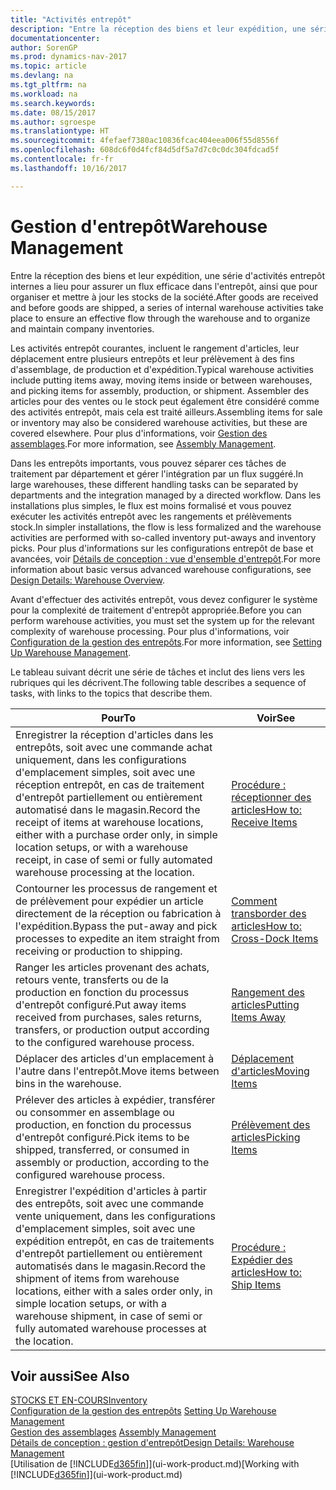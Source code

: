 ```yaml
---
title: "Activités entrepôt"
description: "Entre la réception des biens et leur expédition, une série d'activités entrepôt internes a lieu pour assurer un flux efficace dans l'entrepôt, ainsi que pour organiser et mettre à jour les stocks de la société."
documentationcenter: 
author: SorenGP
ms.prod: dynamics-nav-2017
ms.topic: article
ms.devlang: na
ms.tgt_pltfrm: na
ms.workload: na
ms.search.keywords: 
ms.date: 08/15/2017
ms.author: sgroespe
ms.translationtype: HT
ms.sourcegitcommit: 4fefaef7380ac10836fcac404eea006f55d8556f
ms.openlocfilehash: 608dc6f0d4fcf84d5df5a7d7c0c0dc304fdcad5f
ms.contentlocale: fr-fr
ms.lasthandoff: 10/16/2017

---
```

# <a name="warehouse-management"></a><span data-ttu-id="78e65-103">Gestion d'entrepôt</span><span class="sxs-lookup"><span data-stu-id="78e65-103">Warehouse Management</span></span>
<span data-ttu-id="78e65-104">Entre la réception des biens et leur expédition, une série d'activités entrepôt internes a lieu pour assurer un flux efficace dans l'entrepôt, ainsi que pour organiser et mettre à jour les stocks de la société.</span><span class="sxs-lookup"><span data-stu-id="78e65-104">After goods are received and before goods are shipped, a series of internal warehouse activities take place to ensure an effective flow through the warehouse and to organize and maintain company inventories.</span></span>

<span data-ttu-id="78e65-105">Les activités entrepôt courantes, incluent le rangement d'articles, leur déplacement entre plusieurs entrepôts et leur prélèvement à des fins d'assemblage, de production et d'expédition.</span><span class="sxs-lookup"><span data-stu-id="78e65-105">Typical warehouse activities include putting items away, moving items inside or between warehouses, and picking items for assembly, production, or shipment.</span></span> <span data-ttu-id="78e65-106">Assembler des articles pour des ventes ou le stock peut également être considéré comme des activités entrepôt, mais cela est traité ailleurs.</span><span class="sxs-lookup"><span data-stu-id="78e65-106">Assembling items for sale or inventory may also be considered warehouse activities, but these are covered elsewhere.</span></span> <span data-ttu-id="78e65-107">Pour plus d'informations, voir [Gestion des assemblages](assembly-assemble-items.md).</span><span class="sxs-lookup"><span data-stu-id="78e65-107">For more information, see [Assembly Management](assembly-assemble-items.md).</span></span>  

<span data-ttu-id="78e65-108">Dans les entrepôts importants, vous pouvez séparer ces tâches de traitement par département et gérer l'intégration par un flux suggéré.</span><span class="sxs-lookup"><span data-stu-id="78e65-108">In large warehouses, these different handling tasks can be separated by departments and the integration managed by a directed workflow.</span></span> <span data-ttu-id="78e65-109">Dans les installations plus simples, le flux est moins formalisé et vous pouvez exécuter les activités entrepôt avec les rangements et prélèvements stock.</span><span class="sxs-lookup"><span data-stu-id="78e65-109">In simpler installations, the flow is less formalized and the warehouse activities are performed with so-called inventory put-aways and inventory picks.</span></span> <span data-ttu-id="78e65-110">Pour plus d'informations sur les configurations entrepôt de base et avancées, voir [Détails de conception : vue d'ensemble d'entrepôt](design-details-warehouse-overview.md).</span><span class="sxs-lookup"><span data-stu-id="78e65-110">For more information about basic versus advanced warehouse configurations, see [Design Details: Warehouse Overview](design-details-warehouse-overview.md).</span></span>

<span data-ttu-id="78e65-111">Avant d'effectuer des activités entrepôt, vous devez configurer le système pour la complexité de traitement d'entrepôt appropriée.</span><span class="sxs-lookup"><span data-stu-id="78e65-111">Before you can perform warehouse activities, you must set the system up for the relevant complexity of warehouse processing.</span></span> <span data-ttu-id="78e65-112">Pour plus d'informations, voir [Configuration de la gestion des entrepôts](warehouse-setup-warehouse.md).</span><span class="sxs-lookup"><span data-stu-id="78e65-112">For more information, see [Setting Up Warehouse Management](warehouse-setup-warehouse.md).</span></span>

 <span data-ttu-id="78e65-113">Le tableau suivant décrit une série de tâches et inclut des liens vers les rubriques qui les décrivent.</span><span class="sxs-lookup"><span data-stu-id="78e65-113">The following table describes a sequence of tasks, with links to the topics that describe them.</span></span>   

|<span data-ttu-id="78e65-114">**Pour**</span><span class="sxs-lookup"><span data-stu-id="78e65-114">**To**</span></span>|<span data-ttu-id="78e65-115">**Voir**</span><span class="sxs-lookup"><span data-stu-id="78e65-115">**See**</span></span>|  
|------------|-------------|  
|<span data-ttu-id="78e65-116">Enregistrer la réception d'articles dans les entrepôts, soit avec une commande achat uniquement, dans les configurations d'emplacement simples, soit avec une réception entrepôt, en cas de traitement d'entrepôt partiellement ou entièrement automatisé dans le magasin.</span><span class="sxs-lookup"><span data-stu-id="78e65-116">Record the receipt of items at warehouse locations, either with a purchase order only, in simple location setups, or with a warehouse receipt, in case of semi or fully automated warehouse processing at the location.</span></span>|[<span data-ttu-id="78e65-117">Procédure : réceptionner des articles</span><span class="sxs-lookup"><span data-stu-id="78e65-117">How to: Receive Items</span></span>](warehouse-how-receive-items.md)|
|<span data-ttu-id="78e65-118">Contourner les processus de rangement et de prélèvement pour expédier un article directement de la réception ou fabrication à l'expédition.</span><span class="sxs-lookup"><span data-stu-id="78e65-118">Bypass the put-away and pick processes to expedite an item straight from receiving or production to shipping.</span></span>|[<span data-ttu-id="78e65-119">Comment transborder des articles</span><span class="sxs-lookup"><span data-stu-id="78e65-119">How to: Cross-Dock Items</span></span>](warehouse-how-to-cross-dock-items.md)|    
|<span data-ttu-id="78e65-120">Ranger les articles provenant des achats, retours vente, transferts ou de la production en fonction du processus d'entrepôt configuré.</span><span class="sxs-lookup"><span data-stu-id="78e65-120">Put away items received from purchases, sales returns, transfers, or production output according to the configured warehouse process.</span></span>|[<span data-ttu-id="78e65-121">Rangement des articles</span><span class="sxs-lookup"><span data-stu-id="78e65-121">Putting Items Away</span></span>](warehouse-put-away-items.md)|
|<span data-ttu-id="78e65-122">Déplacer des articles d'un emplacement à l'autre dans l'entrepôt.</span><span class="sxs-lookup"><span data-stu-id="78e65-122">Move items between bins in the warehouse.</span></span>|[<span data-ttu-id="78e65-123">Déplacement d'articles</span><span class="sxs-lookup"><span data-stu-id="78e65-123">Moving Items</span></span>](warehouse-move-items.md)|
|<span data-ttu-id="78e65-124">Prélever des articles à expédier, transférer ou consommer en assemblage ou production, en fonction du processus d'entrepôt configuré.</span><span class="sxs-lookup"><span data-stu-id="78e65-124">Pick items to be shipped, transferred, or consumed in assembly or production, according to the configured warehouse process.</span></span>|[<span data-ttu-id="78e65-125">Prélèvement des articles</span><span class="sxs-lookup"><span data-stu-id="78e65-125">Picking Items</span></span>](warehouse-pick-items.md)|
|<span data-ttu-id="78e65-126">Enregistrer l'expédition d'articles à partir des entrepôts, soit avec une commande vente uniquement, dans les configurations d'emplacement simples, soit avec une expédition entrepôt, en cas de traitements d'entrepôt partiellement ou entièrement automatisés dans le magasin.</span><span class="sxs-lookup"><span data-stu-id="78e65-126">Record the shipment of items from warehouse locations, either with a sales order only, in simple location setups, or with a warehouse shipment, in case of semi or fully automated warehouse processes at the location.</span></span>|[<span data-ttu-id="78e65-127">Procédure : Expédier des articles</span><span class="sxs-lookup"><span data-stu-id="78e65-127">How to: Ship Items</span></span>](warehouse-how-ship-items.md)|  

## <a name="see-also"></a><span data-ttu-id="78e65-128">Voir aussi</span><span class="sxs-lookup"><span data-stu-id="78e65-128">See Also</span></span>  
 [<span data-ttu-id="78e65-129">STOCKS ET EN-COURS</span><span class="sxs-lookup"><span data-stu-id="78e65-129">Inventory</span></span>](inventory-manage-inventory.md)  
 <span data-ttu-id="78e65-130">[Configuration de la gestion des entrepôts](warehouse-setup-warehouse.md)   </span><span class="sxs-lookup"><span data-stu-id="78e65-130">[Setting Up Warehouse Management](warehouse-setup-warehouse.md)   </span></span>  
 <span data-ttu-id="78e65-131">[Gestion des assemblages](assembly-assemble-items.md)  </span><span class="sxs-lookup"><span data-stu-id="78e65-131">[Assembly Management](assembly-assemble-items.md)  </span></span>  
[<span data-ttu-id="78e65-132">Détails de conception : gestion d'entrepôt</span><span class="sxs-lookup"><span data-stu-id="78e65-132">Design Details: Warehouse Management</span></span>](design-details-warehouse-management.md)  
 <span data-ttu-id="78e65-133">[Utilisation de [!INCLUDE[d365fin](includes/d365fin_md.md)]](ui-work-product.md)</span><span class="sxs-lookup"><span data-stu-id="78e65-133">[Working with [!INCLUDE[d365fin](includes/d365fin_md.md)]](ui-work-product.md)</span></span>  

